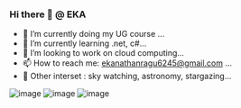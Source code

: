 ### Hi there 👋  @ EKA

<!--
**EKANATHAN-1001/EKANATHAN-1001** is a ✨ _special_ ✨ repository because its `README.md` (this file) appears on your GitHub profile.

Here are some ideas to get you started:-->

- 🔭 I’m currently doing my UG course ...
- 🌱 I’m currently learning .net, c#...
- 👯 I’m looking to work on cloud computing...
- 📫 How to reach me: ekanathanragu6245@gmail.com ...
- 👊 Other interset : sky watching, astronomy, stargazing...

![image](https://user-images.githubusercontent.com/116795679/210530211-1980d9f8-d0cd-463b-a7b1-72d66ab47d49.png)
![image](https://user-images.githubusercontent.com/116795679/210530281-f6e08f0c-5faa-4bca-84aa-6a1fb0d30280.png)
![image](https://user-images.githubusercontent.com/116795679/210530427-b8529015-2c2e-4183-b8b3-ba3ae643e69c.png)


